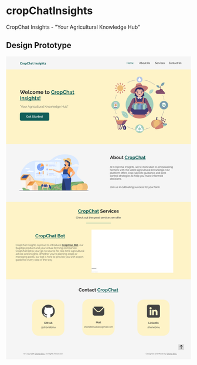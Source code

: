 # cropChatInsights
CropChat Insights - "Your Agricultural Knowledge Hub"

## Design Prototype 
![CropChat Insights Prototype Design](./CropChat_Insights_design.png)
